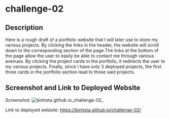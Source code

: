 # challenge-02

## Description
Here is a rough draft of a portfolio website that I will later use to store my various projects. By clicking the links in the header, the website will scroll down to the corresponding section of the page.The links at the bottom of the page allow the user to easily be able to contact me through various avenues. By clicking the project cards in the portfolio, it redirects the user to my various projects. Finally, since I have only 3 deployed projects, the first three cards in the portfolio section lead to those said projects.


## Screenshot and Link to Deployed Website
Screenshot:
![binhsta github io_challenge-02_](https://user-images.githubusercontent.com/114514760/208583051-2ed02242-9176-439b-b93f-6a876dd4260d.png)

Link to deployed website:
https://binhsta.github.io/challenge-02/